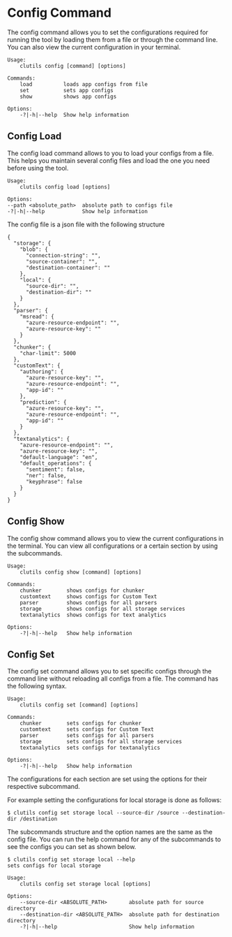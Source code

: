# Config Command
The config command allows you to set the configurations required for running the tool by loading them from a file or through the command line. You can also view the current configuration in your terminal.

    Usage: 
        clutils config [command] [options]

    Commands:
        load          loads app configs from file
        set           sets app configs
        show          shows app configs

    Options:
        -?|-h|--help  Show help information

## Config Load

The config load command allows to you to load your configs from a file. This helps you maintain several config files and load the one you need before using the tool.

    Usage: 
        clutils config load [options]

    Options:
    --path <absolute_path>  absolute path to configs file
    -?|-h|--help            Show help information

The config file is a json file with the following structure
```
{
  "storage": {
    "blob": {
      "connection-string": "",
      "source-container": "",
      "destination-container": ""
    },
    "local": {
      "source-dir": "",
      "destination-dir": ""
    }
  },
  "parser": {
    "msread": {
      "azure-resource-endpoint": "",
      "azure-resource-key": ""
    }
  },
  "chunker": {
    "char-limit": 5000
  },
  "customText": {
    "authoring": {
      "azure-resource-key": "",
      "azure-resource-endpoint": "",
      "app-id": ""
    },
    "prediction": {
      "azure-resource-key": "",
      "azure-resource-endpoint": "",
      "app-id": ""
    }
  },
  "textanalytics": {
    "azure-resource-endpoint": "",
    "azure-resource-key": "",
    "default-language": "en",
    "default_operations": {
      "sentiment": false,
      "ner": false,
      "keyphrase": false
    }
  }
}

```
## Config Show

The config show command allows you to view the current configurations in the terminal. You can view all configurations or a certain section by using the subcommands.

    Usage: 
        clutils config show [command] [options]

    Commands:
        chunker        shows configs for chunker
        customtext     shows configs for Custom Text
        parser         shows configs for all parsers
        storage        shows configs for all storage services
        textanalytics  shows configs for text analytics
    
    Options:
        -?|-h|--help   Show help information

## Config Set

The config set command allows you to set specific configs through the command line without reloading all configs from a file.
The command has the following syntax.

    Usage: 
        clutils config set [command] [options]

    Commands:
        chunker        sets configs for chunker
        customtext     sets configs for Custom Text
        parser         sets configs for all parsers
        storage        sets configs for all storage services
        textanalytics  sets configs for textanalytics

    Options:
        -?|-h|--help   Show help information

The configurations for each section are set using the options for their respective subcommand.

For example setting the configurations for local storage is done as follows:

    $ clutils config set storage local --source-dir /source --destination-dir /destination

The subcommands structure and the option names are the same as the config file. You can run the help command for any of the subcommands to see the configs you can set as shown below.

    $ clutils config set storage local --help
    sets configs for local storage

    Usage: 
        clutils config set storage local [options]

    Options:
        --source-dir <ABSOLUTE_PATH>       absolute path for source directory
        --destination-dir <ABSOLUTE_PATH>  absolute path for destination directory
        -?|-h|--help                       Show help information
